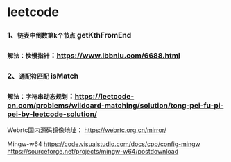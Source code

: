 # leetcode

### 1、**`链表中倒数第k个节点`** getKthFromEnd 

### 	**`解法：快慢指针`**：https://www.lbbniu.com/6688.html

### 2、**`通配符匹配`** isMatch 

### 	**`解法：字符串动态规划`**：https://leetcode-cn.com/problems/wildcard-matching/solution/tong-pei-fu-pi-pei-by-leetcode-solution/

Webrtc国内源码镜像地址：
https://webrtc.org.cn/mirror/

 Mingw-w64
https://code.visualstudio.com/docs/cpp/config-mingw
https://sourceforge.net/projects/mingw-w64/postdownload

